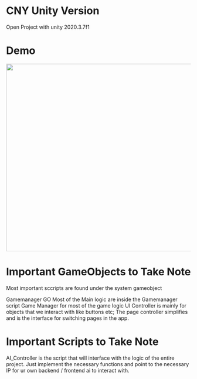 # CNY Unity Version

Open Project with unity 2020.3.7f1

# Demo

<img src="demo.gif" height="512">

# Important GameObjects to Take Note
Most important sccripts are found under the system gameobject

Gamemanager GO
Most of the Main logic are inside the Gamemanager script
Game Manager for most of the game logic 
UI Controller is mainly for objects that we interact with like buttons etc;
The page controller simplifies and is the interface for switching pages in the app.

# Important Scripts to Take Note
AI_Controller is the script that will interface with the  logic of the entire project.
Just implement the necessary functions and point to the necessary IP for ur own backend / frontend ai to interact with.


